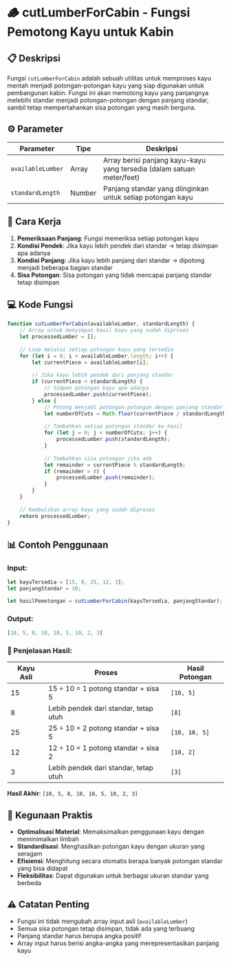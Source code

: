 # 🪵 cutLumberForCabin - Fungsi Pemotong Kayu untuk Kabin

## 📋 Deskripsi

Fungsi `cutLumberForCabin` adalah sebuah utilitas untuk memproses kayu mentah menjadi potongan-potongan kayu yang siap digunakan untuk pembangunan kabin. Fungsi ini akan memotong kayu yang panjangnya melebihi standar menjadi potongan-potongan dengan panjang standar, sambil tetap mempertahankan sisa potongan yang masih berguna.

## ⚙️ Parameter

| Parameter | Tipe | Deskripsi |
|-----------|------|-----------|
| `availableLumber` | Array | Array berisi panjang kayu-kayu yang tersedia (dalam satuan meter/feet) |
| `standardLength` | Number | Panjang standar yang diinginkan untuk setiap potongan kayu |

## 🔄 Cara Kerja

1. **Pemeriksaan Panjang**: Fungsi memeriksa setiap potongan kayu
2. **Kondisi Pendek**: Jika kayu lebih pendek dari standar → tetap disimpan apa adanya
3. **Kondisi Panjang**: Jika kayu lebih panjang dari standar → dipotong menjadi beberapa bagian standar
4. **Sisa Potongan**: Sisa potongan yang tidak mencapai panjang standar tetap disimpan

## 💻 Kode Fungsi

```javascript
function cutLumberForCabin(availableLumber, standardLength) {
    // Array untuk menyimpan hasil kayu yang sudah diproses
    let processedLumber = [];
    
    // Loop melalui setiap potongan kayu yang tersedia
    for (let i = 0; i < availableLumber.length; i++) {
        let currentPiece = availableLumber[i];
        
        // Jika kayu lebih pendek dari panjang standar
        if (currentPiece < standardLength) {
            // Simpan potongan kayu apa adanya
            processedLumber.push(currentPiece);
        } else {
            // Potong menjadi potongan-potongan dengan panjang standar
            let numberOfCuts = Math.floor(currentPiece / standardLength);
            
            // Tambahkan setiap potongan standar ke hasil
            for (let j = 0; j < numberOfCuts; j++) {
                processedLumber.push(standardLength);
            }
            
            // Tambahkan sisa potongan jika ada
            let remainder = currentPiece % standardLength;
            if (remainder > 0) {
                processedLumber.push(remainder);
            }
        }
    }
    
    // Kembalikan array kayu yang sudah diproses
    return processedLumber;
}
```

## 📊 Contoh Penggunaan

### Input:
```javascript
let kayuTersedia = [15, 8, 25, 12, 3];
let panjangStandar = 10;

let hasilPemotongan = cutLumberForCabin(kayuTersedia, panjangStandar);
```

### Output:
```javascript
[10, 5, 8, 10, 10, 5, 10, 2, 3]
```

### 📝 Penjelasan Hasil:

| Kayu Asli | Proses | Hasil Potongan |
|-----------|--------|----------------|
| 15 | 15 ÷ 10 = 1 potong standar + sisa 5 | `[10, 5]` |
| 8 | Lebih pendek dari standar, tetap utuh | `[8]` |
| 25 | 25 ÷ 10 = 2 potong standar + sisa 5 | `[10, 10, 5]` |
| 12 | 12 ÷ 10 = 1 potong standar + sisa 2 | `[10, 2]` |
| 3 | Lebih pendek dari standar, tetap utuh | `[3]` |

**Hasil Akhir**: `[10, 5, 8, 10, 10, 5, 10, 2, 3]`

## 🎯 Kegunaan Praktis

- **Optimalisasi Material**: Memaksimalkan penggunaan kayu dengan meminimalkan limbah
- **Standardisasi**: Menghasilkan potongan kayu dengan ukuran yang seragam
- **Efisiensi**: Menghitung secara otomatis berapa banyak potongan standar yang bisa didapat
- **Fleksibilitas**: Dapat digunakan untuk berbagai ukuran standar yang berbeda

## ⚠️ Catatan Penting

- Fungsi ini tidak mengubah array input asli (`availableLumber`)
- Semua sisa potongan tetap disimpan, tidak ada yang terbuang
- Panjang standar harus berupa angka positif
- Array input harus berisi angka-angka yang merepresentasikan panjang kayu
